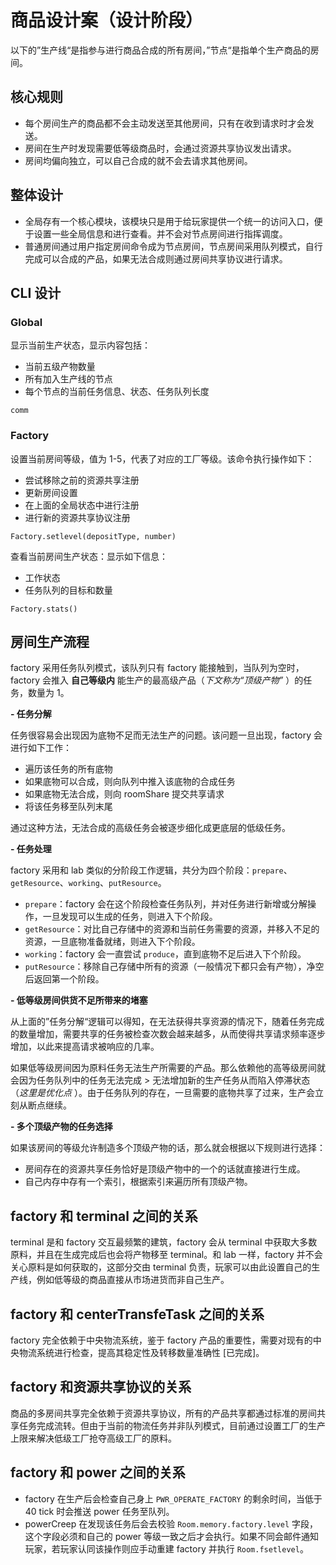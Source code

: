 # 商品设计案（设计阶段）

以下的”生产线“是指参与进行商品合成的所有房间，”节点“是指单个生产商品的房间。

## 核心规则

- 每个房间生产的商品都不会主动发送至其他房间，只有在收到请求时才会发送。
- 房间在生产时发现需要低等级商品时，会通过资源共享协议发出请求。
- 房间均偏向独立，可以自己合成的就不会去请求其他房间。

## 整体设计

- 全局存有一个核心模块，该模块只是用于给玩家提供一个统一的访问入口，便于设置一些全局信息和进行查看。并不会对节点房间进行指挥调度。
- 普通房间通过用户指定房间命令成为节点房间，节点房间采用队列模式，自行完成可以合成的产品，如果无法合成则通过房间共享协议进行请求。

## CLI 设计

### Global

显示当前生产状态，显示内容包括：

- 当前五级产物数量
- 所有加入生产线的节点
- 每个节点的当前任务信息、状态、任务队列长度

```
comm
```

### Factory

设置当前房间等级，值为 1-5，代表了对应的工厂等级。该命令执行操作如下：

- 尝试移除之前的资源共享注册
- 更新房间设置
- 在上面的全局状态中进行注册
- 进行新的资源共享协议注册

```
Factory.setlevel(depositType, number)
``` 

查看当前房间生产状态：显示如下信息：

- 工作状态
- 任务队列的目标和数量

```
Factory.stats()
```

## 房间生产流程

factory 采用任务队列模式，该队列只有 factory 能接触到，当队列为空时，factory 会推入 **自己等级内** 能生产的最高级产品（*下文称为“顶级产物”* ）的任务，数量为 1。

**- 任务分解**

任务很容易会出现因为底物不足而无法生产的问题。该问题一旦出现，factory 会进行如下工作：

- 遍历该任务的所有底物
- 如果底物可以合成，则向队列中推入该底物的合成任务
- 如果底物无法合成，则向 roomShare 提交共享请求
- 将该任务移至队列末尾

通过这种方法，无法合成的高级任务会被逐步细化成更底层的低级任务。

**- 任务处理**

factory 采用和 lab 类似的分阶段工作逻辑，共分为四个阶段：`prepare`、`getResource`、`working`、`putResource`。

- `prepare`：factory 会在这个阶段检查任务队列，并对任务进行新增或分解操作，一旦发现可以生成的任务，则进入下个阶段。
- `getResource`：对比自己存储中的资源和当前任务需要的资源，并移入不足的资源，一旦底物准备就绪，则进入下个阶段。
- `working`：factory 会一直尝试 `produce`，直到底物不足后进入下个阶段。
- `putResource`：移除自己存储中所有的资源（一般情况下都只会有产物），净空后返回第一个阶段。

**- 低等级房间供货不足所带来的堵塞**

从上面的”任务分解“逻辑可以得知，在无法获得共享资源的情况下，随着任务完成的数量增加，需要共享的任务被检查次数会越来越多，从而使得共享请求频率逐步增加，以此来提高请求被响应的几率。

如果低等级房间因为原料任务无法生产所需要的产品。那么依赖他的高等级房间就会因为任务队列中的任务无法完成 > 无法增加新的生产任务从而陷入停滞状态（*这里是优化点* ）。由于任务队列的存在，一旦需要的底物共享了过来，生产会立刻从断点继续。

**- 多个顶级产物的任务选择**

如果该房间的等级允许制造多个顶级产物的话，那么就会根据以下规则进行选择：

- 房间存在的资源共享任务恰好是顶级产物中的一个的话就直接进行生成。
- 自己内存中存有一个索引，根据索引来遍历所有顶级产物。

## factory 和 terminal 之间的关系

terminal 是和 factory 交互最频繁的建筑，factory 会从 terminal 中获取大多数原料，并且在生成完成后也会将产物移至 terminal。和 lab 一样，factory 并不会关心原料是如何获取的，这部分交由 terminal 负责，玩家可以由此设置自己的生产线，例如低等级的商品直接从市场进货而非自己生产。

## factory 和 centerTransfeTask 之间的关系

factory 完全依赖于中央物流系统，鉴于 factory 产品的重要性，需要对现有的中央物流系统进行检查，提高其稳定性及转移数量准确性 [已完成]。

## factory 和资源共享协议的关系

商品的多房间共享完全依赖于资源共享协议，所有的产品共享都通过标准的房间共享任务完成流转。但由于当前的物流任务并非队列模式，目前通过设置工厂的生产上限来解决低级工厂抢夺高级工厂的原料。

## factory 和 power 之间的关系

- factory 在生产后会检查自己身上 `PWR_OPERATE_FACTORY` 的剩余时间，当低于 40 tick 时会推送 power 任务至队列。
- powerCreep 在发现该任务后会去校验 `Room.memory.factory.level` 字段，这个字段必须和自己的 power 等级一致之后才会执行。如果不同会邮件通知玩家，若玩家认同该操作则应手动重建 factory 并执行 `Room.fsetlevel`。